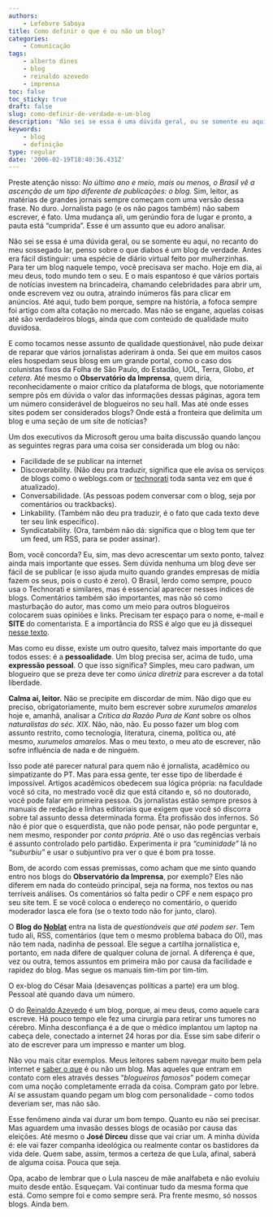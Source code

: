 ```yaml
---
authors:
    - Lefebvre Saboya
title: Como definir o que é ou não um blog?
categories:
    - Comunicação
tags:
    - alberto dines
    - blog
    - reinaldo azevedo
    - imprensa
toc: false
toc_sticky: true
draft: false
slug: como-definir-de-verdade-e-um-blog
description: 'Não sei se essa é uma dúvida geral, ou se somente eu aqui, no recanto do meu sossegado lar, penso sobre o que diabos é um blog de verdade.'
keywords:
    - blog
    - definição
type: regular
date: '2006-02-19T18:40:36.431Z'
---
```


Preste atenção nisso: *No último ano e meio, mais ou menos, o Brasil vê a ascenção de um tipo diferente de publicações: o blog.* Sim, leitor, as matérias de grandes jornais sempre começam com uma  versão dessa frase. No duro. Jornalista pago (e os não pagos também) não sabem escrever, é fato. Uma mudança ali, um gerúndio fora de lugar e  pronto, a pauta está “cumprida”. Esse é um assunto que eu adoro  analisar.

Não sei se essa é uma dúvida geral, ou se somente eu aqui, no recanto do meu sossegado lar, penso sobre o que diabos é um blog de verdade.  Antes era fácil distinguir: uma espécie de diário virtual feito por  mulherzinhas. Para ter um blog naquele tempo, você precisava ser macho.  Hoje em dia, ai meu deus, todo mundo tem o seu. E o mais espantoso é que vários portais de notícias investem na brincadeira, chamando  celebridades para abrir um, onde escrevem vez ou outra, atraindo  inúmeros fãs para clicar em anúncios. Até aqui, tudo bem porque, sempre  na história, a fofoca sempre foi artigo com alta cotação no mercado. Mas não se engane, aquelas coisas até são verdadeiros blogs, ainda que com  conteúdo de qualidade muito duvidosa.

E como tocamos nesse assunto de qualidade questionável, não pude  deixar de reparar que vários jornalistas aderiram à onda. Sei que em  muitos casos eles hospedam seus blosg em um grande portal, como o caso  dos colunistas fixos da Folha de São Paulo, do Estadão, UOL, Terra,  Globo, *et cetera*. Até mesmo o **Observatório da Imprensa**, quem diria, reconhecidamente o maior crítico da plataforma de blogs,  que notoriamente sempre pôs em dúvida o valor das informações dessas  páginas, agora tem um número considerável de blogueiros no seu hall. Mas até onde esses sites podem ser considerados blogs? Onde está a  fronteira que delimita um blog e uma seção de um site de notícias?

Um dos executivos da Microsoft gerou uma baita discussão quando  lançou as seguintes regras para uma coisa ser considerada um blog ou  não:

- Facilidade de se publicar na internet
- Discoverability. (Não deu pra traduzir, significa que ele avisa os serviços de blogs como o weblogs.com or [technorati](http://www.technorati.com/blogs/http://www.saboya.org) toda santa vez em que é atualizado).
- Conversabilidade. (As pessoas podem conversar com o blog, seja por comentários ou trackbacks).
- Linkability. (Também não deu pra traduzir, é o fato que cada texto deve ter seu link específico).
- Syndicatability. (Ora, também não dá: significa que o blog tem que ter um feed, um RSS, para se poder assinar).

Bom, você concorda? Eu, sim, mas devo acrescentar um sexto  ponto, talvez ainda mais importante que esses. Sem dúvida nenhuma um  blog deve ser fácil de se publicar (e isso ajuda muito quando grandes  empresas de mídia fazem os seus, pois o custo é zero). O Brasil, lerdo  como sempre, pouco usa o Technorati e similares, mas é essencial  aparecer nesses índices de blogs. Comentários também são importantes,  mas não só como masturbação do autor, mas como um meio para outros  blogueiros colocarem suas opiniões e links. Precisam ter espaço para o  nome, e-mail e **SITE** do comentarista. E a importância do RSS é algo que eu já dissequei [nesse texto](http://saboya.org/assine-o-blog/).

Mas como eu disse, existe um outro quesito, talvez mais importante do que todos esses: é a **pessoalidade**. Um blog precisa ser, acima de tudo, uma **expressão pessoal**. O que isso significa? Simples, meu caro padwan, um blogueiro que se preza deve ter como *única diretriz* para escrever a da total liberdade.

**Calma aí, leitor.** Não se precipite em discordar de mim. Não digo que eu preciso, obrigatoriamente, muito bem escrever sobre *xurumelos amarelos* hoje e, amanhã, analisar a *Crítica da Razão Pura de Kant* sobre os olhos *naturalistas do séc. XIX*. Não, não, não. Eu posso fazer um blog com assunto restrito, como tecnologia, literatura, cinema, política ou, até mesmo, *xurumelos amarelos*. Mas o meu texto, o meu ato de escrever, não sofre influência de nada e de ninguém.

Isso pode até parecer natural para quem não é jornalista, acadêmico  ou simpatizante do PT. Mas para essa gente, ter esse tipo de liberdade é impossível. Artigos acadêmicos obedecem sua lógica própria: na  faculdade você só cita, no mestrado você diz que está citando e, só no  doutorado, você pode falar em primeira pessoa. Os jornalistas estão  sempre presos à manuais de redação e linhas editoriais que exigem que  você só discorra sobre tal assunto dessa determinada forma. Êta  profissão dos infernos. Só não é pior que o esquerdista, que não pode  pensar, não pode perguntar e, nem mesmo, responder por *conta própria*. Até o uso das regências verbais é assunto controlado pelo partidão. Experimenta ir pra *“cuminidade”* lá no *“suburbiu”* e usar o subjuntivo pra ver o que é bom pra tosse.

Bom, de acordo com essas premissas, como acham que me sinto quando entro nos blogs do **Observatório da Imprensa**, por exemplo? Eles não diferem em nada do conteúdo principal, seja na  forma, nos textos ou nas terríveis análises. Os comentários só falta  pedir o CPF e nem espaço pro seu site tem. E se você coloca o endereço  no comentário, o querido moderador lasca ele fora (se o texto todo não  for junto, claro).

O **Blog do [Noblat](http://www.noblat.com.br)** entra na lista de *questionáveis que até podem ser*. Tem tudo ali, RSS, comentários (que tem o mesmo problema babaca do OI), mas não tem nada, nadinha de pessoal. Ele segue a cartilha jornalística e, portanto, em nada difere de qualquer coluna de jornal. A diferença é que, vez ou outra, temos assuntos em primeira mão por causa da  facilidade e rapidez do blog. Mas segue os manuais tim-tim por tim-tim.

O ex-blog do César Maia (desavenças políticas a parte) era um blog. Pessoal até quando dava um número.

O do [Reinaldo Azevedo](http://blogdoreinaldoazevedo.blogspot.com) é um blog, porque, ai meu deus, como aquele cara escreve. Há pouco  tempo ele fez uma cirurgia para retirar uns tumores no cérebro. Minha  desconfiança é a de que o médico implantou um laptop na cabeça dele,  conectado a internet 24 horas por dia. Esse sim sabe diferir o ato de  escrever para um impresso e manter um blog.

Não vou mais citar exemplos. Meus leitores sabem navegar muito bem pela internet e [saber o que](http://www.gardenal.org/inagaki/2006/07/blogo_logo_existo.html) é ou não um blog. Mas aqueles que entram em contato com eles através desses “*blogueiros famosos*” podem começar com uma noção completamente errada da coisa. Compram gato por lebre. Aí se assustam quando pegam um blog com personalidade - como todos deveriam ser, mas não são.

Esse fenômeno ainda vai durar um bom tempo. Quanto eu não sei  precisar. Mas aguardem uma invasão desses blogs de ocasião por causa das eleições. Até mesmo o **José Dirceu** disse que vai criar  um. A minha dúvida é: ele vai fazer companha ideológica ou realmente  contar os bastidores da vida dele. Quem sabe, assim, termos a certeza de que Lula, afinal, saberá de alguma coisa. Pouca que seja.

Opa, acabo de lembrar que o Lula nasceu de mãe analfabeta e não  evoluiu muito desde então. Esqueçam. Vai continuar tudo da mesma forma  que está. Como sempre foi e como sempre será. Pra frente mesmo, só  nossos blogs. Ainda bem.
